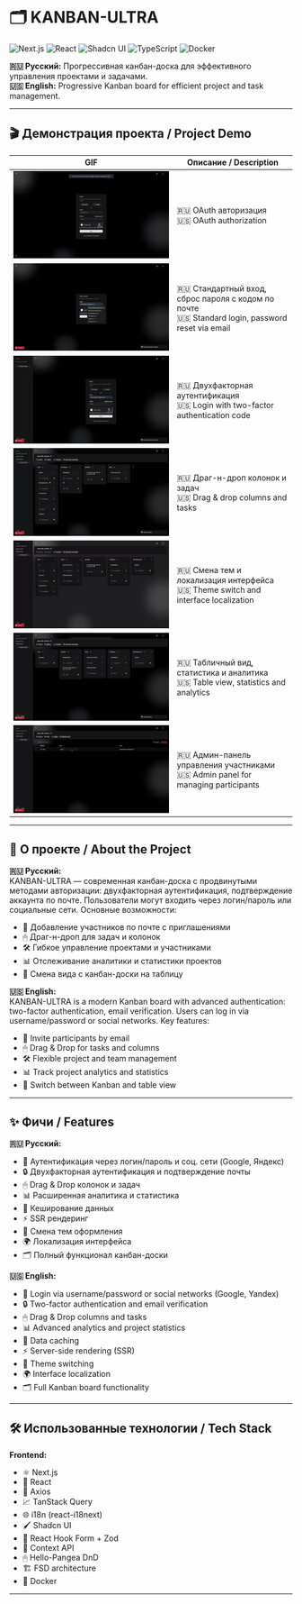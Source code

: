 # 🗂 KANBAN-ULTRA

![Next.js](https://img.shields.io/badge/Frontend-Next.js-black?logo=next.js)
![React](https://img.shields.io/badge/React-17.0-blue?logo=react)
![Shadcn UI](https://img.shields.io/badge/UI-Shadcn-lightgrey)
![TypeScript](https://img.shields.io/badge/Language-TypeScript-3178C6)
![Docker](https://img.shields.io/badge/Docker-Containerized-2496ED)

**🇷🇺 Русский:** Прогрессивная канбан-доска для эффективного управления проектами и задачами.  
**🇺🇸 English:** Progressive Kanban board for efficient project and task management.

---

## 🎬 Демонстрация проекта / Project Demo

| GIF                                            | Описание / Description                                                                                  |
|------------------------------------------------|---------------------------------------------------------------------------------------------------------|
| ![Drag & Drop](./assets/1-presentation.gif)    | 🇷🇺 OAuth авторизация <br> 🇺🇸 OAuth authorization                                                    |
| ![Task CRUD](./assets/2-presentation.gif)      | 🇷🇺 Стандартный вход, сброс пароля с кодом по почте <br> 🇺🇸 Standard login, password reset via email |
| ![Invite Members](./assets/3-presentation.gif) | 🇷🇺 Двухфакторная аутентификация <br> 🇺🇸 Login with two-factor authentication code                   |
| ![Analytics](./assets/4-presentation.gif)      | 🇷🇺 Драг-н-дроп колонок и задач <br> 🇺🇸 Drag & drop columns and tasks                                |
| ![Themes & i18n](./assets/6-presentation.gif)  | 🇷🇺 Смена тем и локализация интерфейса <br> 🇺🇸 Theme switch and interface localization               |
| ![Table View](./assets/7-presentation.gif)     | 🇷🇺 Табличный вид, статистика и аналитика <br> 🇺🇸 Table view, statistics and analytics               |
| ![Admin Panel](./assets/8-presentation.gif)    | 🇷🇺 Админ-панель управления участниками <br> 🇺🇸 Admin panel for managing participants                |

---

## 📌 О проекте / About the Project

**🇷🇺 Русский:**  
KANBAN-ULTRA — современная канбан-доска с продвинутыми методами авторизации: двухфакторная аутентификация, подтверждение
аккаунта по почте. Пользователи могут входить через логин/пароль или социальные сети. Основные возможности:

- 📧 Добавление участников по почте с приглашениями
- 🖱 Драг-н-дроп для задач и колонок
- 🛠 Гибкое управление проектами и участниками
- 📊 Отслеживание аналитики и статистики проектов
- 🔄 Смена вида с канбан-доски на таблицу

**🇺🇸 English:**  
KANBAN-ULTRA is a modern Kanban board with advanced authentication: two-factor authentication, email verification. Users
can log in via username/password or social networks. Key features:

- 📧 Invite participants by email
- 🖱 Drag & Drop for tasks and columns
- 🛠 Flexible project and team management
- 📊 Track project analytics and statistics
- 🔄 Switch between Kanban and table view

---

## ✨ Фичи / Features

**🇷🇺 Русский:**

- 🔑 Аутентификация через логин/пароль и соц. сети (Google, Яндекс)
- 🔒 Двухфакторная аутентификация и подтверждение почты
- 🖱 Drag & Drop колонок и задач
- 📊 Расширенная аналитика и статистика
- 💾 Кеширование данных
- ⚡ SSR рендеринг
- 🎨 Смена тем оформления
- 🌍 Локализация интерфейса
- 🗂 Полный функционал канбан-доски

**🇺🇸 English:**

- 🔑 Login via username/password or social networks (Google, Yandex)
- 🔒 Two-factor authentication and email verification
- 🖱 Drag & Drop columns and tasks
- 📊 Advanced analytics and project statistics
- 💾 Data caching
- ⚡ Server-side rendering (SSR)
- 🎨 Theme switching
- 🌍 Interface localization
- 🗂 Full Kanban board functionality

---

## 🛠 Использованные технологии / Tech Stack

**Frontend:**

- ⚛️ Next.js
- 🔹 React
- 📡 Axios
- 📈 TanStack Query
- 🌐 i18n (react-i18next)
- 🖌 Shadcn UI
- 📝 React Hook Form + Zod
- 🔄 Context API
- 🖱 Hello-Pangea DnD
- 🏗 FSD architecture
- 🐳 Docker

---

